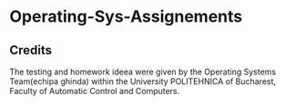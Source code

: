 # Operating-Sys-Assignements

## Credits

The testing and homework ideea were given by the Operating Systems Team(echipa ghinda)
within the University POLITEHNICA of Bucharest, Faculty of Automatic Control and Computers.
